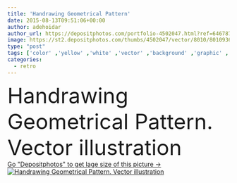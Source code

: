 ```yaml
---
title: 'Handrawing Geometrical Pattern'
date: 2015-08-13T09:51:06+00:00
author: adehoidar
author_url: https://depositphotos.com/portfolio-4502047.html?ref=64678756
image: https://st2.depositphotos.com/thumbs/4502047/vector/8010/80109360/api_thumb_450.jpg?forcejpeg=true
type: "post"
tags: ['color' ,'yellow' ,'white' ,'vector' ,'background' ,'graphic' ,'element' ,'illustration' ,'design' ,'set' ,'paper' ,'shape' ,'decoration' ,'decorative' ,'bright' ,'art' ,'Decor' ,'abstract' ,'texture' ,'pattern' ,'card' ,'retro' ,'square' ,'vintage' ,'repeat' ,'fashion' ,'dot' ,'backdrop' ,'simple' ,'wallpaper' ,'repetition' ,'textile' ,'stripe' ,'geometric' ,'collection' ,'fabric' ,'saw' ,'polka' ,'zig' ]
categories: 
  - retro
---
```

<div aling="center">
            <font size="60"> Handrawing Geometrical Pattern. Vector illustration</font>   
</div>
<div>
    <a href='https://depositphotos.com/80109360/stock-illustration-handrawing-geometrical-pattern.html?ref=64678756' target=_blank > Go "Depositphotos" to get lage size of this picture ->
        <img href='https://depositphotos.com/80109360/stock-illustration-handrawing-geometrical-pattern.html?ref=64678756' src='https://st2.depositphotos.com/4502047/8010/v/950/depositphotos_80109360-stock-illustration-handrawing-geometrical-pattern.jpg?forcejpeg=true' alt='Handrawing Geometrical Pattern. Vector illustration' >
    </a>
</div>
